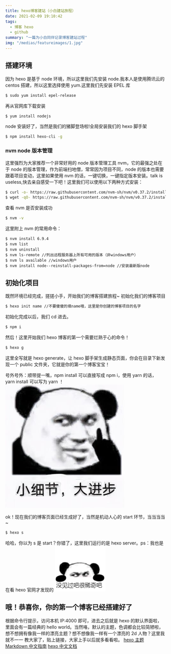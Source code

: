 ```yaml
---
title: hexo博客建站（小白建站旅程）
date: 2021-02-09 19:10:42
tags:
  - 博客 hexo
  - github
summary: "一篇为小白同伴记录博客建站过程"
img: "/medias/featureimages/1.jpg"
---
```


## 搭建环境

因为 hexo 是基于 node 环境，所以这里我们先安装 node.我本人是使用腾讯云的 centos 搭建，所以这里选择使用 yum.这里我们先安装 EPEL 库

```bash
$ sudo yum install epel-release
```

再从官网库下载安装

```bash
$ yum install nodejs
```

node 安装好了，当然是我们的猪脚登场啦!全局安装我们的 hexo 脚手架

```bash
$ npm install hexo-cli -g
```

### nvm node 版本管理

这里强烈为大家推荐一个非常好用的 node 版本管理工具 nvm，它的最强之处在于 node 的版本管理，作为前端扫地僧，常常因为项目不同，node 的版本也需要跟着项目变动，这里如果使用 nvm 的话，一键切换，一键指定版本安装。talk is useless,快去亲自感受一下吧！这里我们可以使用以下两种方式安装：

```bash
$ curl -o- https://raw.githubusercontent.com/nvm-sh/nvm/v0.37.2/install.sh | bash
$ wget -qO- https://raw.githubusercontent.com/nvm-sh/nvm/v0.37.2/install.sh | bash
```

查看 nvm 是否安装成功

```bash
$ nvm -v
```

这里附上 nvm 的常用命令：

```bash
$ nvm install 6.9.4
$ nvm list
$ nvm uninstall
$ nvm ls-remote //列出远程服务器上所有可用的版本（非windows用户）
$ nvm ls available //windows用户
$ nvm install node--reinstall-packages-from=node //安装最新版node
```

## 初始化项目

既然环境已经完成，搓搓小手，开始我们的博客搭建旅程~
初始化我们的博客项目

```bash
$ hexo init name //不要傻傻的填name哦，这里是你创建的博客项目的名字
```

初始化完成以后，我们 cd 进去。

```bash
$ npm i
```

然后！这里开始我们 hexo 博客的第一个需要烂熟于心的命令！

```bash
$ hexo g
```

这里全写就是 hexo generate，让 hexo 脚手架生成静态页面，你会在目录下新发现一个 public 文件夹，它就是你的第一个博客宝宝！

号外号外：顺带提一嘴，npm install 可以直接写成 npm i，使用 yarn 的话，yarn install 可以写为 yarn ！
![Eric 真帅!](/meme/detail.jpg)

ok！现在我们的博客页面已经生成好了，当然是机动人心的 start 环节，当当当当~

```bash
$ hexo s
```

哈哈，你以为 s 是 start？你错了，这里我们运行的是 hexo server。ps：我也是在看 hexo 官网才发现的
![Eric 真帅!](/meme/nothin.jpg)

## 哦！恭喜你，你的第一个博客已经搭建好了

根据命令行提示，访问本机 IP:4000 即可，进去之后就是 hexo 的默认界面啦，里面会有一篇经典的 hello world。当然咯，默认的主题，色调都会比较简陋啦，想不想拥有像我一样的漂亮主题？想不想像我一样有一个漂亮的 2d 人物？这里我就不一一 教大家了，贴上链接，大家上手以后就多看看啦。
[hexo 主题](https://hexo.io/themes/ "https://mdnice.com/")
[Markdown 中文指南](https://www.markdown.xyz/basic-syntax/ "https://www.markdown.xyz/basic-syntax/")
[hexo 中文文档](https://hexo.io/zh-cn/docs/ "https://hexo.io/zh-cn/docs/")
